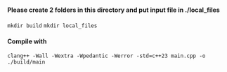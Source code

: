 #### Please create 2 folders in this directory and put input file in ./local_files

```mkdir build```
```mkdir local_files```

#### Compile with

```clang++ -Wall -Wextra -Wpedantic -Werror -std=c++23 main.cpp -o ./build/main```